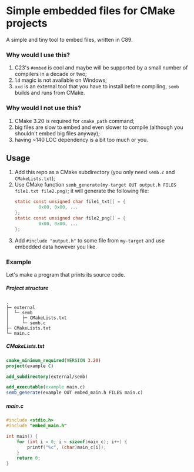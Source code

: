 # Simple embedded files for CMake projects

A simple and tiny tool to embed files, written in C89.

### Why would I use this?

1. C23's `#embed` is cool and maybe will be supported by a small number of compilers in a decade or two;
2. `ld` magic is not available on Windows;
3. `xxd` is an external tool that you have to install before compiling, `semb` builds and runs from CMake.

### Why would I not use this?

1. CMake 3.20 is required for `cmake_path` command;
2. big files are slow to embed and even slower to compile (although you shouldn't embed big files anyway);
3. having ~140 LOC dependency is a bit too much or you.

## Usage

1. Add this repo as a CMake subdirectory (you only need `semb.c` and `CMakeLists.txt`);
2. Use CMake function `semb_generate(my-target OUT output.h FILES file1.txt file2.png)`;
   it will generate the following file:
   ```c
   static const unsigned char file1_txt[] = {
            0x00, 0x00, ...
   };
   static const unsigned char file2_png[] = {
            0x00, 0x00, ...
   };
   ```
3. Add `#include "output.h"` to some file from `my-target` and use embedded data however you like.

### Example

Let's make a program that prints its source code.

##### Project structure

```
.
├─ external
│  └─ semb
│     ├─ CMakeLists.txt
│     └─ semb.c
├─ CMakeLists.txt
└─ main.c   
```

##### CMakeLists.txt

```cmake
cmake_minimum_required(VERSION 3.20)
project(example C)

add_subdirectory(external/semb)

add_executable(example main.c)
semb_generate(example OUT embed_main.h FILES main.c)
```

##### main.c

```c
#include <stdio.h>
#include "embed_main.h"

int main() {
    for (int i = 0; i < sizeof(main_c); i++) {
        printf("%c", (char)main_c[i]);
    }
    return 0;
}
```
